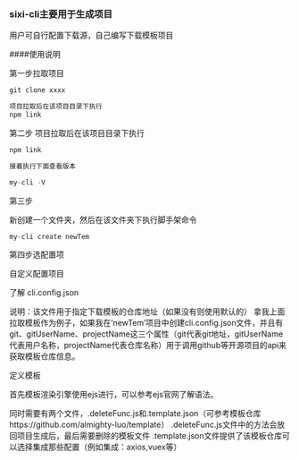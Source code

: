 ### sixi-cli主要用于生成项目

用户可自行配置下载源，自己编写下载模板项目

####使用说明

第一步拉取项目

```js
git clone xxxx

项目拉取后在该项目目录下执行
npm link
```

第二步
项目拉取后在该项目目录下执行
```js
npm link

接着执行下面查看版本

my-cli -V

```

第三步

新创建一个文件夹，然后在该文件夹下执行脚手架命令

```js
my-cli create newTem

```

第四步选配置项

自定义配置项目

了解
cli.config.json

说明：该文件用于指定下载模板的仓库地址（如果没有则使用默认的）
拿我上面拉取模板作为例子，如果我在‘newTem’项目中创建cli.config.json文件，并且有git、gitUserName、projectName这三个属性（git代表git地址，gitUserName代表用户名称，projectName代表仓库名称）用于调用github等开源项目的api来获取模板仓库信息。

定义模板

首先模板渲染引擎使用ejs进行，可以参考ejs官网了解语法。

同时需要有两个文件，.deleteFunc.js和.template.json（可参考模板仓库https://github.com/almighty-luo/template）
.deleteFunc.js文件中的方法会放回项目生成后，最后需要删除的模板文件
.template.json文件提供了该模板仓库可以选择集成那些配置（例如集成：axios,vuex等）


